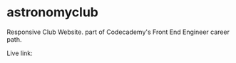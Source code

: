 # astronomyclub

Responsive Club Website.
part of Codecademy's Front End Engineer career path.

Live link: 

